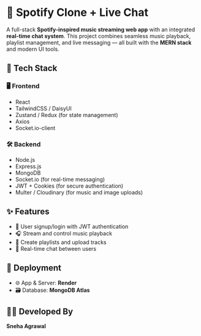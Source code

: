 # 🎵 Spotify Clone + Live Chat

A full-stack **Spotify-inspired music streaming web app** with an integrated **real-time chat system**. This project combines seamless music playback, playlist management, and live messaging — all built with the **MERN stack** and modern UI tools.


## 🔧 Tech Stack

### 🖥️ Frontend
- React
- TailwindCSS / DaisyUI
- Zustand / Redux (for state management)
- Axios
- Socket.io-client

### 🛠️ Backend
- Node.js
- Express.js
- MongoDB
- Socket.io (for real-time messaging)
- JWT + Cookies (for secure authentication)
- Multer / Cloudinary (for music and image uploads)

## ✨ Features

- 🔐 User signup/login with JWT authentication  
- 🎧 Stream and control music playback  
- 🎼 Create playlists and upload tracks  
- 💬 Real-time chat between users  

## 🚀 Deployment

- 🌐 App & Server: **Render**  
- 🗃️ Database: **MongoDB Atlas**


## 👩‍💻 Developed By

**Sneha Agrawal**
